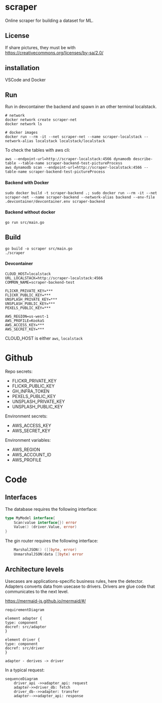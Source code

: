 # scraper

Online scraper for building a dataset for ML.

## License

If share pictures, they must be with https://creativecommons.org/licenses/by-sa/2.0/

## installation

VSCode and Docker

## Run

Run in devcontainer the backend and spawn in an other terminal localstack.

```shell
# network
docker network create scraper-net
docker network ls

# docker images
docker run --rm -it --net scraper-net --name scraper-localstack --network-alias localstack localstack/localstack
```

To check the tables with aws cli:
    
```shell
aws --endpoint-url=http://scraper-localstack:4566 dynamodb describe-table --table-name scraper-backend-test-pictureProcess
aws dynamodb scan --endpoint-url=http://scraper-localstack:4566 --table-name scraper-backend-test-pictureProcess
```

#### Backend with Docker
```shell
sudo docker build -t scraper-backend .; sudo docker run --rm -it --net scraper-net --name scraper-backend --network-alias backend --env-file .devcontainer/devcontainer.env scraper-backend
```

#### Backend without docker
    go run src/main.go

## Build

    go build -o scraper src/main.go
    ./scraper

#### Devcontainer

```
CLOUD_HOST=localstack
URL_LOCALSTACK=http://scraper-localstack:4566
COMMON_NAME=scraper-backend-test

FLICKR_PRIVATE_KEY=***
FLICKR_PUBLIC_KEY=***
UNSPLASH_PRIVATE_KEY=***
UNSPLASH_PUBLIC_KEY=***
PEXELS_PUBLIC_KEY=***

AWS_REGION=us-west-1
AWS_PROFILE=KookaS
AWS_ACCESS_KEY=***
AWS_SECRET_KEY=***
```

CLOUD_HOST is either `aws`, `localstack`

# Github

Repo secrets:
- FLICKR_PRIVATE_KEY
- FLICKR_PUBLIC_KEY
- GH_INFRA_TOKEN
- PEXELS_PUBLIC_KEY
- UNSPLASH_PRIVATE_KEY
- UNSPLASH_PUBLIC_KEY

Environment secrets:
- AWS_ACCESS_KEY
- AWS_SECRET_KEY

Environment variables:
- AWS_REGION
- AWS_ACCOUNT_ID
- AWS_PROFILE

# Code

## Interfaces

The database requires the following interface:

```go
type MyModel interface{
    Scan(value interface{}) error
    Value() (driver.Value, error)
}
```

The gin router requires the following interface:

```go
    MarshalJSON() ([]byte, error) 
    UnmarshalJSON(data []byte) error
```

## Architecture levels

Usecases are applications-specific business rules, here the detector.
Adapters converts data from usecase to drivers.
Drivers are glue code that communicates to the next level.

https://mermaid-js.github.io/mermaid/#/

```mermaid
requirementDiagram

element adapter {
type: component
docref: src/adapter
}

element driver {
type: component
docref: src/driver
}

adapter - derives -> driver
```

In a typical request:

```mermaid
sequenceDiagram
    driver_api ->>adapter_api: request
    adapter->>driver_db: fetch
    driver_db-->>adapter: transfer
    adapter-->>adapter_api: response
```